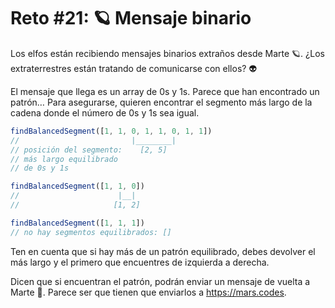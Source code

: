 # Reto #21: 🪐 Mensaje binario

Los elfos están recibiendo mensajes binarios extraños desde Marte 🪐. ¿Los extraterrestres están tratando de comunicarse con ellos? 👽

El mensaje que llega es un array de 0s y 1s. Parece que han encontrado un patrón… Para asegurarse, quieren encontrar el segmento más largo de la cadena donde el número de 0s y 1s sea igual.

```javascript
findBalancedSegment([1, 1, 0, 1, 1, 0, 1, 1])
//                         |________|
// posición del segmento:    [2, 5]
// más largo equilibrado
// de 0s y 1s

findBalancedSegment([1, 1, 0])
//                      |__|
//                     [1, 2]

findBalancedSegment([1, 1, 1])
// no hay segmentos equilibrados: []
```

Ten en cuenta que si hay más de un patrón equilibrado, debes devolver el más largo y el primero que encuentres de izquierda a derecha.

Dicen que si encuentran el patrón, podrán enviar un mensaje de vuelta a Marte 🚀. Parece ser que tienen que enviarlos a https://mars.codes.
